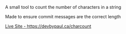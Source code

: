 <p>A small tool to count the number of characters in a string</p>

<p>Made to ensure commit messages are the correct length</p>

<a href="https://devbypaul.com/charcount" tagret="_blank">Live Site - https://devbypaul.ca/charcount</a>
